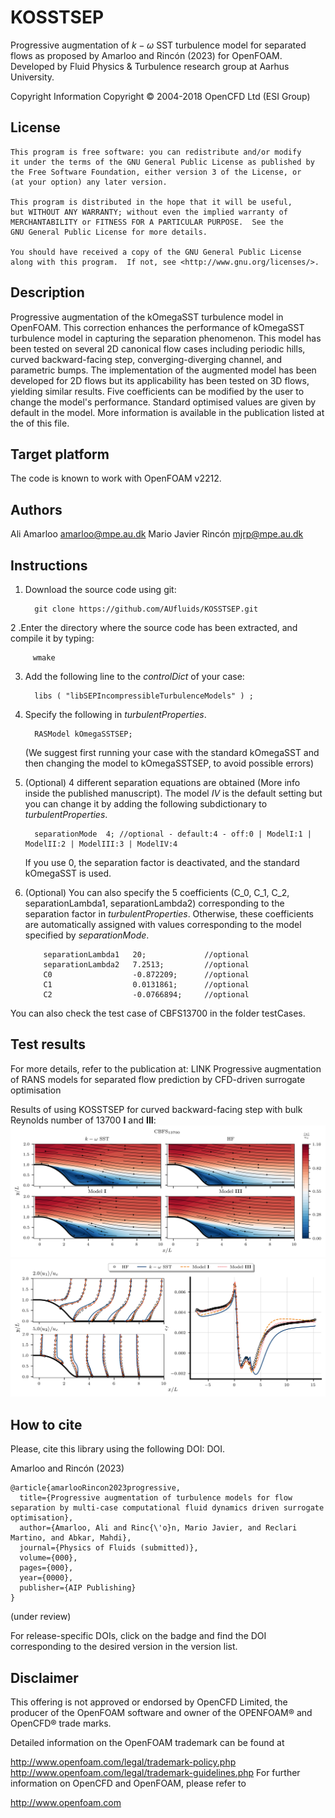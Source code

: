 # KOSSTSEP
Progressive augmentation of $k-\omega$ SST turbulence model for separated flows
as proposed by Amarloo and Rincón (2023) for OpenFOAM.
Developed by Fluid Physics & Turbulence research group at Aarhus University.

Copyright Information
    Copyright © 2004-2018 OpenCFD Ltd (ESI Group)

## License
    This program is free software: you can redistribute and/or modify
    it under the terms of the GNU General Public License as published by
    the Free Software Foundation, either version 3 of the License, or
    (at your option) any later version.

    This program is distributed in the hope that it will be useful,
    but WITHOUT ANY WARRANTY; without even the implied warranty of
    MERCHANTABILITY or FITNESS FOR A PARTICULAR PURPOSE.  See the
    GNU General Public License for more details.

    You should have received a copy of the GNU General Public License
    along with this program.  If not, see <http://www.gnu.org/licenses/>.

## Description
Progressive augmentation of the kOmegaSST turbulence model in OpenFOAM.
This correction enhances the performance of kOmegaSST turbulence model in 
capturing the separation phenomenon. This model has been tested on several 2D canonical flow cases
including periodic hills, curved backward-facing step, converging-diverging channel, and parametric bumps. 
The implementation of the augmented model has been developed for 2D flows but 
its applicability has been tested on 3D flows, yielding similar results.
Five coefficients can be modified by the user to change the model's performance. 
Standard optimised values are given by default in the model.
More information is available in the publication listed at the of this file.

## Target platform
The code is known to work with OpenFOAM v2212.

## Authors
Ali Amarloo <amarloo@mpe.au.dk>
Mario Javier Rincón <mjrp@mpe.au.dk>

## Instructions

1. Download the source code using git:

         git clone https://github.com/AUfluids/KOSSTSEP.git

2 .Enter the directory where the source code has been extracted, and compile it by typing: 

         wmake

3. Add the following line to the _controlDict_ of your case:

         libs ( "libSEPIncompressibleTurbulenceModels" ) ;

4. Specify the following in _turbulentProperties_.

         RASModel kOmegaSSTSEP;
   
    (We suggest first running your case with the standard kOmegaSST and then changing the model to kOmegaSSTSEP, to avoid possible errors)
   
6. (Optional) 4 different separation equations are obtained (More info inside the published manuscript).
   The model _IV_ is the default setting but you can change it by adding the following subdictionary to _turbulentProperties_.

         separationMode  4; //optional - default:4 - off:0 | ModelI:1 | ModelII:2 | ModelIII:3 | ModelIV:4
   
    If you use 0, the separation factor is deactivated, and the standard kOmegaSST is used.
   
8. (Optional) You can also specify the 5 coefficients (C_0, C_1, C_2, separationLambda1, separationLambda2) corresponding to the separation factor in  _turbulentProperties_.
   Otherwise, these coefficients are automatically assigned with values corresponding to the model specified by _separationMode_. 

           separationLambda1   20;             //optional 
           separationLambda2   7.2513;         //optional
           C0                  -0.872209;      //optional 
           C1                  0.0131861;      //optional 
           C2                  -0.0766894;     //optional 


You can also check the test case of CBFS13700 in the folder testCases.

## Test results

For more details, refer to the publication at: LINK Progressive augmentation of RANS models for separated flow prediction by CFD-driven surrogate optimisation

Results of using KOSSTSEP for curved backward-facing step with bulk Reynolds number of 13700 **I** and **III**:
![alt text](https://github.com/AUfluids/KOSSTSEP/blob/main/testCases/CBFS13700_KOSSTSEP/contours_comparisonCBFS.png)
![alt text](https://github.com/AUfluids/KOSSTSEP/blob/main/testCases/CBFS13700_KOSSTSEP/quantitative_comparison_CBFS.png)

## How to cite
Please, cite this library using the following DOI: DOI.

Amarloo and Rincón (2023)

    @article{amarlooRincon2023progressive,
      title={Progressive augmentation of turbulence models for flow separation by multi-case computational fluid dynamics driven surrogate optimisation},
      author={Amarloo, Ali and Rinc{\'o}n, Mario Javier, and Reclari Martino, and Abkar, Mahdi},
      journal={Physics of Fluids (submitted)},
      volume={000},
      pages={000},
      year={0000},
      publisher={AIP Publishing}
    }

(under review)

For release-specific DOIs, click on the badge and find the DOI corresponding to the desired version in the version list.

## Disclaimer
This offering is not approved or endorsed by OpenCFD Limited, the producer of the OpenFOAM software and owner of the OPENFOAM® and OpenCFD® trade marks.

Detailed information on the OpenFOAM trademark can be found at

http://www.openfoam.com/legal/trademark-policy.php
http://www.openfoam.com/legal/trademark-guidelines.php
For further information on OpenCFD and OpenFOAM, please refer to

http://www.openfoam.com
